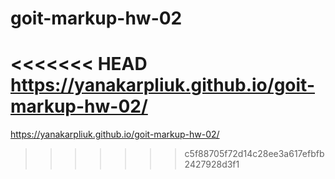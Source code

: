 # goit-markup-hw-02

<<<<<<< HEAD
https://yanakarpliuk.github.io/goit-markup-hw-02/
=======
https://yanakarpliuk.github.io/goit-markup-hw-02/
>>>>>>> c5f88705f72d14c28ee3a617efbfb2427928d3f1
